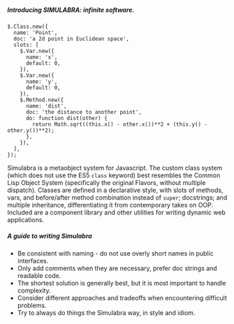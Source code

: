 ##### Introducing SIMULABRA: infinite software.
```
$.Class.new({
  name: 'Point',
  doc: 'a 2d point in Euclidean space',
  slots: [
    $.Var.new({
      name: 'x',
      default: 0,
    }),
    $.Var.new({
      name: 'y',
      default: 0,
    }),
    $.Method.new({
      name: 'dist',
      doc: 'the distance to another point',
      do: function dist(other) {
        return Math.sqrt((this.x() - other.x())**2 + (this.y() - other.y())**2);
      },
    }),
  ],
});
```

Simulabra is a metaobject system for Javascript. The custom class system (which does not use the ES5 `class` keyword) best resembles the Common Lisp Object System (specifically the original Flavors, without multiple dispatch). Classes are defined in a declarative style, with slots of methods, vars, and before/after method combination instead of `super`; docstrings; and multiple inheritance, differentiating it from contemporary takes on OOP. Included are a component library and other utilities for writing dynamic web applications.

##### A guide to writing Simulabra
 - Be consistent with naming  - do not use overly short names in public interfaces. 
 - Only add comments when they are necessary, prefer doc strings and readable code.
 - The shortest solution is generally best, but it is most important to handle complexity. 
 - Consider different approaches and tradeoffs when encountering difficult problems. 
 - Try to always do things the Simulabra way, in style and idiom.  
